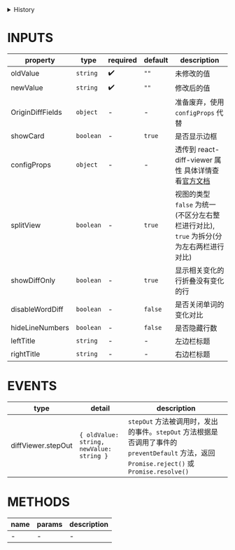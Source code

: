 [//]: # "atom-bricks/data-view/diff-viewer.ts"

<details>
<summary>History</summary>

| Version | Change                        |
| ------- | ----------------------------- |
| 1.1.0   | 新增属性 `showCard`           |
| 1.2.0   | 新增事件 `diffViewer.stepOut` |

</details>

# INPUTS

| property         | type      | required | default | description                                                                                           |
| ---------------- | --------- | -------- | ------- | ----------------------------------------------------------------------------------------------------- |
| oldValue         | `string`  | ✔️       | `""`    | 未修改的值                                                                                            | - |
| newValue         | `string`  | ✔️       | `""`    | 修改后的值                                                                                            | - |
| OriginDiffFields | `object`  | -        | -       | 准备废弃，使用 `configProps` 代替                                                                     | - |
| showCard         | `boolean` | -        | `true`  | 是否显示边框                                                                                          | - |
| configProps      | `object`  | -        | -       | 透传到 react-diff-viewer 属性 具体详情查看[官方文档](https://www.npmjs.com/package/react-diff-viewer) | - |
| splitView        | `boolean` | -        | `true`  | 视图的类型 `false` 为统一(不区分左右整栏进行对比), `true` 为拆分(分为左右两栏进行对比)                | - |
| showDiffOnly     | `boolean` | -        | `true`  | 显示相关变化的行折叠没有变化的行                                                                      | - |
| disableWordDiff  | `boolean` | -        | `false` | 是否关闭单词的变化对比                                                                                | - |
| hideLineNumbers  | `boolean` | -        | `false` | 是否隐藏行数                                                                                          | - |
| leftTitle        | `string`  | -        | -       | 左边栏标题                                                                                            | - |
| rightTitle       | `string`  | -        | -       | 右边栏标题                                                                                            | - |

# EVENTS

| type               | detail                                   | description                                                                                                                                  |
| ------------------ | ---------------------------------------- | -------------------------------------------------------------------------------------------------------------------------------------------- |
| diffViewer.stepOut | `{ oldValue: string, newValue: string }` | `stepOut` 方法被调用时，发出的事件。`stepOut` 方法根据是否调用了事件的 `preventDefault` 方法，返回 `Promise.reject()` 或 `Promise.resolve()` |

# METHODS

| name | params | description |
| ---- | ------ | ----------- |
| -    | -      | -           |
